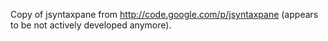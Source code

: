 Copy of jsyntaxpane from http://code.google.com/p/jsyntaxpane 
(appears to be not actively developed anymore).

